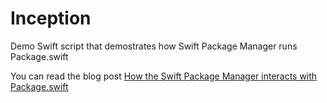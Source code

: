# Inception
Demo Swift script that demostrates how Swift Package Manager runs Package.swift

You can read the blog post [How the Swift Package Manager interacts with Package.swift](http://alejandromp.com/blog/2016/6/14/how-swift-package-manager-works-execute/)
